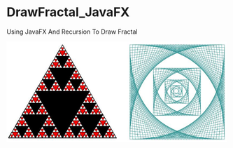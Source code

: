 # DrawFractal_JavaFX
Using JavaFX And Recursion To Draw Fractal

![alt text](https://github.com/SabaFathi/DrawFractal_JavaFX/blob/master/Capture.JPG?raw=true)
